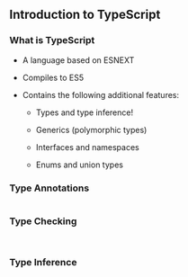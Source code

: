 Introduction to TypeScript
--------------------------

### What is TypeScript ###

  * A language based on ESNEXT

  * Compiles to ES5

  * Contains the following additional features:

    * Types and type inference!

    * Generics (polymorphic types)

    * Interfaces and namespaces

    * Enums and union types

### Type Annotations ###

~~~ {.javascript insert="../../../../src/www/js/alternatives/typescript/examples/add.ts" token="add"}
~~~

### Type Checking ###

~~~ {.javascript insert="../../../../src/www/js/alternatives/typescript/examples/add.ts" token="sum"}
~~~

~~~ {.javascript insert="../../../../src/www/js/alternatives/typescript/examples/add.ts" token="str"}
~~~

### Type Inference ###

~~~ {.javascript insert="../../../../src/www/js/alternatives/typescript/examples/add.ts" token="sum"}
~~~

~~~ {.javascript insert="../../../../src/www/js/alternatives/typescript/examples/add.ts" token="length"}
~~~
